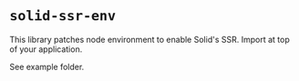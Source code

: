 # `solid-ssr-env`

This library patches node environment to enable Solid's SSR. Import at top of your application.

See example folder.